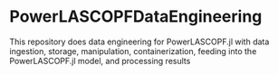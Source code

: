 # PowerLASCOPFDataEngineering
This repository does data engineering for PowerLASCOPF.jl with data ingestion, storage, manipulation, containerization, feeding into the PowerLASCOPF.jl model, and processing results
